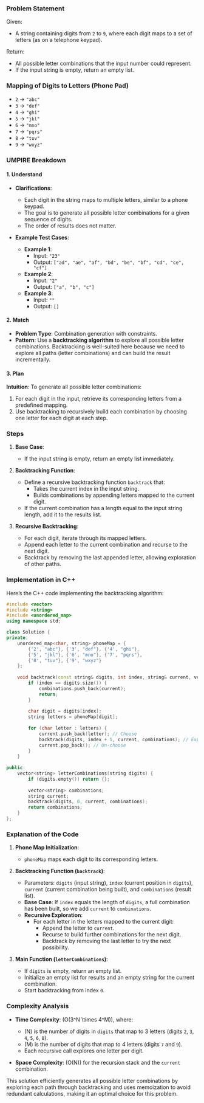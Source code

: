 ### Problem Statement

Given:
- A string containing digits from `2` to `9`, where each digit maps to a set of letters (as on a telephone keypad).

Return:
- All possible letter combinations that the input number could represent.
- If the input string is empty, return an empty list.

### Mapping of Digits to Letters (Phone Pad)

- `2` -> `"abc"`
- `3` -> `"def"`
- `4` -> `"ghi"`
- `5` -> `"jkl"`
- `6` -> `"mno"`
- `7` -> `"pqrs"`
- `8` -> `"tuv"`
- `9` -> `"wxyz"`

### UMPIRE Breakdown

#### **1. Understand**
- **Clarifications**:
  - Each digit in the string maps to multiple letters, similar to a phone keypad.
  - The goal is to generate all possible letter combinations for a given sequence of digits.
  - The order of results does not matter.

- **Example Test Cases**:
  - **Example 1**:
    - Input: `"23"`
    - Output: `["ad", "ae", "af", "bd", "be", "bf", "cd", "ce", "cf"]`
  - **Example 2**:
    - Input: `"2"`
    - Output: `["a", "b", "c"]`
  - **Example 3**:
    - Input: `""`
    - Output: `[]`

#### **2. Match**
- **Problem Type**: Combination generation with constraints.
- **Pattern**: Use a **backtracking algorithm** to explore all possible letter combinations. Backtracking is well-suited here because we need to explore all paths (letter combinations) and can build the result incrementally.

#### **3. Plan**

**Intuition**:
To generate all possible letter combinations:
1. For each digit in the input, retrieve its corresponding letters from a predefined mapping.
2. Use backtracking to recursively build each combination by choosing one letter for each digit at each step.

### Steps

1. **Base Case**:
   - If the input string is empty, return an empty list immediately.

2. **Backtracking Function**:
   - Define a recursive backtracking function `backtrack` that:
     - Takes the current index in the input string.
     - Builds combinations by appending letters mapped to the current digit.
   - If the current combination has a length equal to the input string length, add it to the results list.

3. **Recursive Backtracking**:
   - For each digit, iterate through its mapped letters.
   - Append each letter to the current combination and recurse to the next digit.
   - Backtrack by removing the last appended letter, allowing exploration of other paths.

### Implementation in C++

Here’s the C++ code implementing the backtracking algorithm:

```cpp
#include <vector>
#include <string>
#include <unordered_map>
using namespace std;

class Solution {
private:
    unordered_map<char, string> phoneMap = {
        {'2', "abc"}, {'3', "def"}, {'4', "ghi"},
        {'5', "jkl"}, {'6', "mno"}, {'7', "pqrs"},
        {'8', "tuv"}, {'9', "wxyz"}
    };
    
    void backtrack(const string& digits, int index, string& current, vector<string>& combinations) {
        if (index == digits.size()) {
            combinations.push_back(current);
            return;
        }
        
        char digit = digits[index];
        string letters = phoneMap[digit];
        
        for (char letter : letters) {
            current.push_back(letter); // Choose
            backtrack(digits, index + 1, current, combinations); // Explore
            current.pop_back(); // Un-choose
        }
    }
    
public:
    vector<string> letterCombinations(string digits) {
        if (digits.empty()) return {};
        
        vector<string> combinations;
        string current;
        backtrack(digits, 0, current, combinations);
        return combinations;
    }
};
```

### Explanation of the Code

1. **Phone Map Initialization**:
   - `phoneMap` maps each digit to its corresponding letters.

2. **Backtracking Function (`backtrack`)**:
   - Parameters: `digits` (input string), `index` (current position in `digits`), `current` (current combination being built), and `combinations` (result list).
   - **Base Case**: If `index` equals the length of `digits`, a full combination has been built, so we add `current` to `combinations`.
   - **Recursive Exploration**:
     - For each letter in the letters mapped to the current digit:
       - Append the letter to `current`.
       - Recurse to build further combinations for the next digit.
       - Backtrack by removing the last letter to try the next possibility.

3. **Main Function (`letterCombinations`)**:
   - If `digits` is empty, return an empty list.
   - Initialize an empty list for results and an empty string for the current combination.
   - Start backtracking from index `0`.

### Complexity Analysis

- **Time Complexity**: \(O(3^N \times 4^M)\), where:
  - \(N\) is the number of digits in `digits` that map to 3 letters (digits `2`, `3`, `4`, `5`, `6`, `8`).
  - \(M\) is the number of digits that map to 4 letters (digits `7` and `9`).
  - Each recursive call explores one letter per digit.

- **Space Complexity**: \(O(N)\) for the recursion stack and the `current` combination.

This solution efficiently generates all possible letter combinations by exploring each path through backtracking and uses memoization to avoid redundant calculations, making it an optimal choice for this problem.